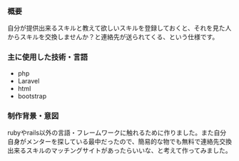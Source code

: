 ### 概要

自分が提供出来るスキルと教えて欲しいスキルを登録しておくと、それを見た人からスキルを交換しませんか？と連絡先が送られてくる、という仕様です。

### 主に使用した技術・言語
 - php
 - Laravel
 - html
 - bootstrap

### 制作背景・意図
rubyやrails以外の言語・フレームワークに触れるために作りました。また自分自身がメンターを探している最中だったので、簡易的な物でも無料で連絡先交換出来るスキルのマッチングサイトがあったらいいな、と考えて作ってみました。




